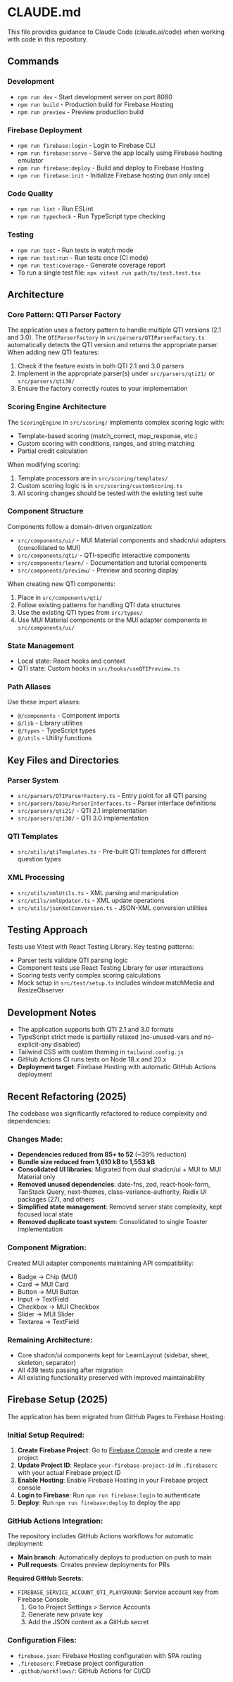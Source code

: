 # CLAUDE.md

This file provides guidance to Claude Code (claude.ai/code) when working with code in this repository.

## Commands

### Development
- `npm run dev` - Start development server on port 8080
- `npm run build` - Production build for Firebase Hosting
- `npm run preview` - Preview production build

### Firebase Deployment
- `npm run firebase:login` - Login to Firebase CLI
- `npm run firebase:serve` - Serve the app locally using Firebase hosting emulator
- `npm run firebase:deploy` - Build and deploy to Firebase Hosting
- `npm run firebase:init` - Initialize Firebase hosting (run only once)

### Code Quality
- `npm run lint` - Run ESLint
- `npm run typecheck` - Run TypeScript type checking

### Testing
- `npm run test` - Run tests in watch mode
- `npm run test:run` - Run tests once (CI mode)
- `npm run test:coverage` - Generate coverage report
- To run a single test file: `npx vitest run path/to/test.test.tsx`

## Architecture

### Core Pattern: QTI Parser Factory
The application uses a factory pattern to handle multiple QTI versions (2.1 and 3.0). The `QTIParserFactory` in `src/parsers/QTIParserFactory.ts` automatically detects the QTI version and returns the appropriate parser. When adding new QTI features:
1. Check if the feature exists in both QTI 2.1 and 3.0 parsers
2. Implement in the appropriate parser(s) under `src/parsers/qti21/` or `src/parsers/qti30/`
3. Ensure the factory correctly routes to your implementation

### Scoring Engine Architecture
The `ScoringEngine` in `src/scoring/` implements complex scoring logic with:
- Template-based scoring (match_correct, map_response, etc.)
- Custom scoring with conditions, ranges, and string matching
- Partial credit calculation

When modifying scoring:
1. Template processors are in `src/scoring/templates/`
2. Custom scoring logic is in `src/scoring/customScoring.ts`
3. All scoring changes should be tested with the existing test suite

### Component Structure
Components follow a domain-driven organization:
- `src/components/ui/` - MUI Material components and shadcn/ui adapters (consolidated to MUI)
- `src/components/qti/` - QTI-specific interactive components
- `src/components/learn/` - Documentation and tutorial components  
- `src/components/preview/` - Preview and scoring display

When creating new QTI components:
1. Place in `src/components/qti/`
2. Follow existing patterns for handling QTI data structures
3. Use the existing QTI types from `src/types/`
4. Use MUI Material components or the MUI adapter components in `src/components/ui/`

### State Management
- Local state: React hooks and context
- QTI state: Custom hooks in `src/hooks/useQTIPreview.ts`

### Path Aliases
Use these import aliases:
- `@/components` - Component imports
- `@/lib` - Library utilities
- `@/types` - TypeScript types
- `@/utils` - Utility functions

## Key Files and Directories

### Parser System
- `src/parsers/QTIParserFactory.ts` - Entry point for all QTI parsing
- `src/parsers/base/ParserInterfaces.ts` - Parser interface definitions
- `src/parsers/qti21/` - QTI 2.1 implementation
- `src/parsers/qti30/` - QTI 3.0 implementation

### QTI Templates
- `src/utils/qtiTemplates.ts` - Pre-built QTI templates for different question types

### XML Processing
- `src/utils/xmlUtils.ts` - XML parsing and manipulation
- `src/utils/xmlUpdater.ts` - XML update operations
- `src/utils/jsonXmlConversion.ts` - JSON-XML conversion utilities

## Testing Approach

Tests use Vitest with React Testing Library. Key testing patterns:
- Parser tests validate QTI parsing logic
- Component tests use React Testing Library for user interactions
- Scoring tests verify complex scoring calculations
- Mock setup in `src/test/setup.ts` includes window.matchMedia and ResizeObserver

## Development Notes

- The application supports both QTI 2.1 and 3.0 formats
- TypeScript strict mode is partially relaxed (no-unused-vars and no-explicit-any disabled)
- Tailwind CSS with custom theming in `tailwind.config.js`
- GitHub Actions CI runs tests on Node 18.x and 20.x
- **Deployment target**: Firebase Hosting with automatic GitHub Actions deployment

## Recent Refactoring (2025)

The codebase was significantly refactored to reduce complexity and dependencies:

### Changes Made:
- **Dependencies reduced from 85+ to 52** (~39% reduction)
- **Bundle size reduced from 1,610 kB to 1,553 kB** 
- **Consolidated UI libraries**: Migrated from dual shadcn/ui + MUI to MUI Material only
- **Removed unused dependencies**: date-fns, zod, react-hook-form, TanStack Query, next-themes, class-variance-authority, Radix UI packages (27), and others
- **Simplified state management**: Removed server state complexity, kept focused local state
- **Removed duplicate toast system**: Consolidated to single Toaster implementation

### Component Migration:
Created MUI adapter components maintaining API compatibility:
- Badge → Chip (MUI)
- Card → MUI Card
- Button → MUI Button  
- Input → TextField
- Checkbox → MUI Checkbox
- Slider → MUI Slider
- Textarea → TextField

### Remaining Architecture:
- Core shadcn/ui components kept for LearnLayout (sidebar, sheet, skeleton, separator)
- All 439 tests passing after migration
- All existing functionality preserved with improved maintainability

## Firebase Setup (2025)

The application has been migrated from GitHub Pages to Firebase Hosting:

### Initial Setup Required:
1. **Create Firebase Project**: Go to [Firebase Console](https://console.firebase.google.com/) and create a new project
2. **Update Project ID**: Replace `your-firebase-project-id` in `.firebaserc` with your actual Firebase project ID
3. **Enable Hosting**: Enable Firebase Hosting in your Firebase project console
4. **Login to Firebase**: Run `npm run firebase:login` to authenticate
5. **Deploy**: Run `npm run firebase:deploy` to deploy the app

### GitHub Actions Integration:
The repository includes GitHub Actions workflows for automatic deployment:
- **Main branch**: Automatically deploys to production on push to main
- **Pull requests**: Creates preview deployments for PRs

**Required GitHub Secrets:**
- `FIREBASE_SERVICE_ACCOUNT_QTI_PLAYGROUND`: Service account key from Firebase Console
  1. Go to Project Settings > Service Accounts
  2. Generate new private key
  3. Add the JSON content as a GitHub secret

### Configuration Files:
- `firebase.json`: Firebase Hosting configuration with SPA routing
- `.firebaserc`: Firebase project configuration
- `.github/workflows/`: GitHub Actions for CI/CD